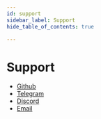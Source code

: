 ```yaml
---
id: support
sidebar_label: Support
hide_table_of_contents: true

---
```


# Support

- [Github](https://github.com/babylonchain)
- [Telegram](https://t.me/babyloncommunity)
- [Discord](https://discord.com/invite/babylonglobal)
- [Email](mailto:contact@babylonchain.io)
